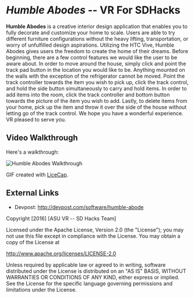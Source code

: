 # *Humble Abodes* -- VR For SDHacks

**Humble Abodes** is a creative interior design application that enables you to fully decorate and customize your home to scale. Users are able to try different furniture configurations without the heavy lifting, transportation, or worry of unfulfilled design aspirations. Utilizing the HTC Vive, Humble Abodes gives users the freedom to create the home of their dreams. Before beginning, there are a few control features we would like the user to be aware about. In order to move around the house, simply click and point the track pad button in the location you would like to be. Anything mounted on the walls with the exception of the refrigerator cannot be moved. Point the track controller towards the item you wish to pick up, click the track control, and hold the side button simultaneously to carry and hold items. In order to add items into the room, click the track controller and bottom button towards the picture of the item you wish to add. Lastly, to delete items from your home, pick up the item and throw it over the side of the house without letting go of the track control. We hope you have a wonderful experience. VR pleased to serve you.

## Video Walkthrough 

Here's a walkthrough:

<img src='http://imgur.com/a/Ek7Fr' title='Humble Abodes Walkthrough' width='' alt='Humble Abodes Walkthrough' />

GIF created with [LiceCap](http://www.cockos.com/licecap/).

## External Links
- Devpost: http://devpost.com/software/humble-abode


Copyright [2016] [ASU VR -- SD Hacks Team]

Licensed under the Apache License, Version 2.0 (the "License");
you may not use this file except in compliance with the License.
You may obtain a copy of the License at

http://www.apache.org/licenses/LICENSE-2.0

Unless required by applicable law or agreed to in writing, software
distributed under the License is distributed on an "AS IS" BASIS,
WITHOUT WARRANTIES OR CONDITIONS OF ANY KIND, either express or implied.
See the License for the specific language governing permissions and
limitations under the License.

